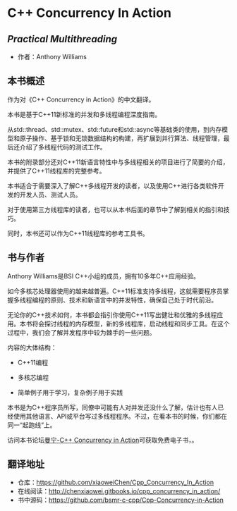 C++ Concurrency In Action 
=========================
*Practical Multithreading*
-------------------------
- 作者：Anthony Williams

## 本书概述

作为对《C++ Concurrency in Action》的中文翻译。

本书是基于C++11新标准的并发和多线程编程深度指南。

从std::thread、std::mutex、std::future和std::async等基础类的使用，到内存模型和原子操作、基于锁和无锁数据结构的构建，再扩展到并行算法、线程管理，最后还介绍了多线程代码的测试工作。

本书的附录部分还对C++11新语言特性中与多线程相关的项目进行了简要的介绍，并提供了C++11线程库的完整参考。

本书适合于需要深入了解C++多线程开发的读者，以及使用C++进行各类软件开发的开发人员、测试人员。

对于使用第三方线程库的读者，也可以从本书后面的章节中了解到相关的指引和技巧。

同时，本书还可以作为C++11线程库的参考工具书。

## 书与作者

Anthony Williams是BSI C++小组的成员，拥有10多年C++应用经验。

如今多核芯处理器使用的越来越普遍。C++11标准支持多线程，这就需要程序员掌握多线程编程的原则、技术和新语言中的并发特性，确保自己处于时代前沿。

无论你的C++技术如何，本书都会指引你使用C++11写出健壮和优雅的多线程应用。本书将会探讨线程的内存模型，新的多线程库，启动线程和同步工具。在这个过程中，我们会了解并发程序中较为棘手的一些问题。

内容的大体结构：

- C++11编程
 
- 多核芯编程

- 简单例子用于学习，复杂例子用于实践

本书是为C++程序员所写，同僚中可能有人对并发还没什么了解，估计也有人已经使用其他语言、API或平台写过多线程程序。不过，在看本书的时候，你们都在同一“起跑线”上。

访问本书论坛[曼宁-C++ Concurrency in Action](http://www.manning.com/williams/)可获取免费电子书，。

## 翻译地址

- 仓库：https://github.com/xiaoweiChen/Cpp_Concurrency_In_Action
- 在线阅读：http://chenxiaowei.gitbooks.io/cpp_concurrency_in_action/
- 书中源码：https://github.com/bsmr-c-cpp/Cpp-Concurrency-in-Action
